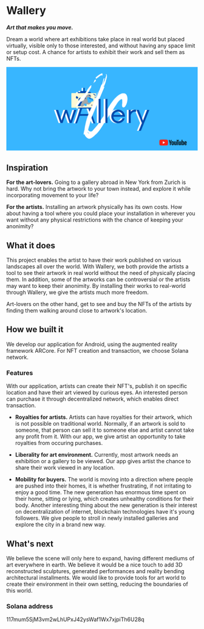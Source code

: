 # Wallery
___Art that makes you move.___

Dream a world where art exhibitions take place in real world but placed virtually, visible only to those interested, and without having any space limit or setup cost. A chance for artists to exhibit their work and sell them as NFTs.

<p style="text-align: center;">
<a href="http://www.youtube.com/watch?feature=player_embedded&v=GKM0GHIbIQo" style="text-align:center" target="_blank"><img src="img/Wallery.png" /></a>
</p>
  
## Inspiration

**For the art-lovers.** Going to a gallery abroad in New York from Zurich is hard. Why not bring the artwork to your town instead, and explore it while incorporating movement to your life?

**For the artists.** Installing an artwork physically has its own costs. How about having a tool where you could place your installation in wherever you want without any physical restrictions with the chance of keeping your anonimity?

## What it does
This project enables the artist to have their work published on various landscapes all over the world. With Wallery, we both provide the artists a tool to see their artwork in real world without the need of physically placing them. In addition, some of the artworks can be controversial or the artists may want to keep their anonimity. By installing their works to real-world through Wallery, we give the artists much more freedom.

Art-lovers on the other hand, get to see and buy the NFTs of the artists by finding them walking around close to artwork's location. 

## How we built it
We develop our application for Android, using the augmented reality framework ARCore. For NFT creation and transaction, we choose Solana network.

### Features
With our application, artists can create their NFT's, publish it on specific location and have their art viewed by curious eyes. An interested person can purchase it through decentralized network, which enables direct transaction.  

- **Royalties for artists.** Artists can have royalties for their artwork, which is not possible on traditional world. Normally, if an artwork is sold to someone, that person can sell it to someone else and artist cannot take any profit from it. With our app, we give artist an opportunity to take royalties from occuring purchases.

- **Liberality for art environment.** Currently, most artwork needs an exhibition or a gallery to be viewed. Our app gives artist the chance to share their work viewed in any location.

- **Mobility for buyers.** The world is moving into a direction where people are pushed into their homes, it is whether frustrating, if not irritating to enjoy a good time. The new generation has enormous time spent on their home, sitting or lying, which creates unhealthy conditions for their body. Another interesting thing about the new generation is their interest on decentralization of internet, blockchain technologies have it's young followers. We give people to stroll in newly installed galleries and explore the city in a brand new way.

## What's next 

We believe the scene will only here to expand, having different mediums of art everywhere in earth. We believe it would be a nice touch to add 3D reconstructed sculptures, generated performances and reality bending architectural installments. We would like to provide tools for art world to create their environment in their own setting, reducing the boundaries of this world.

### Solana address
117mum5SjM3vm2wLhUPxJ42ysWaf1Wx7xjpiTh6U28q

